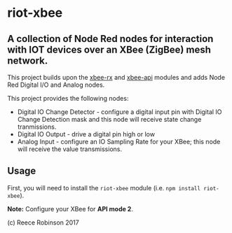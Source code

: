 # riot-xbee
## A collection of Node Red nodes for interaction with IOT devices over an XBee (ZigBee) mesh network.

This project builds upon the [xbee-rx](http://github.com/101100/xbee-rx/) and [xbee-api](http://github.com/jouz/xbee-api/) modules and adds Node Red Digital I/O and Analog nodes. 

This project provides the following nodes:

* Digital IO Change Detector - configure a digital input pin with Digital IO Change Detection mask and this node will receive state change tranmissions.
* Digital IO Output - drive a digital pin high or low
* Analog Input - configure an IO Sampling Rate for your XBee; this node will receive the value transmissions. 

## Usage

First, you will need to install the `riot-xbee` module (i.e.
`npm install riot-xbee`).

**Note:** Configure your XBee for **API mode 2**.

(c) Reece Robinson 2017
